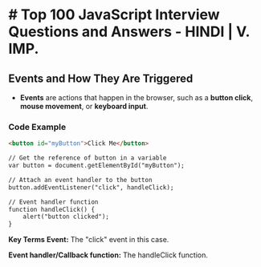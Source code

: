# # Top 100 JavaScript Interview Questions and Answers - HINDI | V. IMP.

## Events and How They Are Triggered

- **Events** are actions that happen in the browser, such as a **button click**, **mouse movement**, or **keyboard input**.

### Code Example

```html
<button id="myButton">Click Me</button>

// Get the reference of button in a variable
var button = document.getElementById("myButton");

// Attach an event handler to the button
button.addEventListener("click", handleClick);

// Event handler function
function handleClick() {
    alert("button clicked");
}
```
**Key Terms**
**Event:** The "click" event in this case.

**Event handler/Callback function:** The handleClick function.